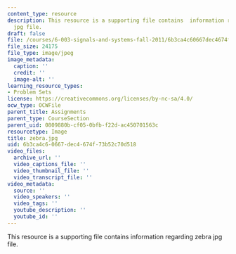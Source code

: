 ```yaml
---
content_type: resource
description: This resource is a supporting file contains  information regarding zebra
  jpg file.
draft: false
file: /courses/6-003-signals-and-systems-fall-2011/6b3ca4c60667dec4674f73b52c70d518_zebra.jpg
file_size: 24175
file_type: image/jpeg
image_metadata:
  caption: ''
  credit: ''
  image-alt: ''
learning_resource_types:
- Problem Sets
license: https://creativecommons.org/licenses/by-nc-sa/4.0/
ocw_type: OCWFile
parent_title: Assignments
parent_type: CourseSection
parent_uid: 0809880b-cf05-0bfb-f22d-ac450701563c
resourcetype: Image
title: zebra.jpg
uid: 6b3ca4c6-0667-dec4-674f-73b52c70d518
video_files:
  archive_url: ''
  video_captions_file: ''
  video_thumbnail_file: ''
  video_transcript_file: ''
video_metadata:
  source: ''
  video_speakers: ''
  video_tags: ''
  youtube_description: ''
  youtube_id: ''
---
```

This resource is a supporting file contains  information regarding zebra jpg file.
